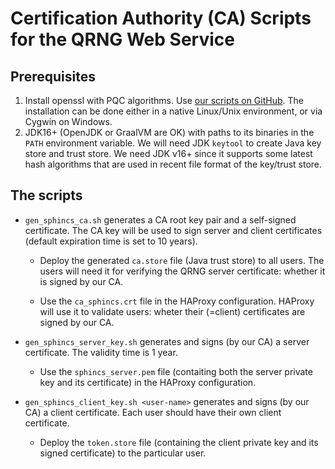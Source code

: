 # Certification Authority (CA) Scripts for the QRNG Web Service

## Prerequisites

1. Install openssl with PQC algorithms. Use [our scripts on GitHub](https://github.com/LUMII-Syslab/oqs-haproxy). The installation can be done either in a native Linux/Unix environment, or via Cygwin on Windows.
2. JDK16+ (OpenJDK or GraalVM are OK) with paths to its binaries in the `PATH` environment variable. We will need JDK `keytool` to create Java key store and trust store. We need JDK v16+ since it supports some latest hash algorithms that are used in recent file format of the key/trust store.

## The scripts

* `gen_sphincs_ca.sh` generates a CA root key pair and a self-signed certificate. The CA key will be used to sign server and client certificates (default expiration time is set to 10 years).
  
  * Deploy the generated `ca.store` file (Java trust store) to all users. The users will need it for verifying the QRNG server certificate: whether it is signed by our CA.
  
  * Use the `ca_sphincs.crt` file in the HAProxy configuration. HAProxy will use it to validate users: wheter their (=client) certificates are signed by our CA.

* `gen_sphincs_server_key.sh` generates and signs (by our CA) a server certificate.  The validity time is 1 year.
  
  * Use the `sphincs_server.pem` file (contaiting both the server private key and its certificate) in the HAProxy configuration.

* `gen_sphincs_client_key.sh <user-name>` generates and signs (by our CA) a client certificate. Each user should have their own client certificate.
  
  * Deploy the `token.store` file (containing the client private key and its signed certificate) to the particular user.